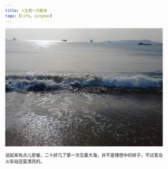 ```yaml
---
title: 人生第一次看海
tags: [life, qingdao]
---
```


![IMG_20140108_105546_0](\media\files\2014\01\08\IMG_20140108_105546_0.jpg)

说起来有点儿悲催，二十好几了第一次见着大海，并不是理想中的样子，不过青岛火车站还蛮漂亮的。